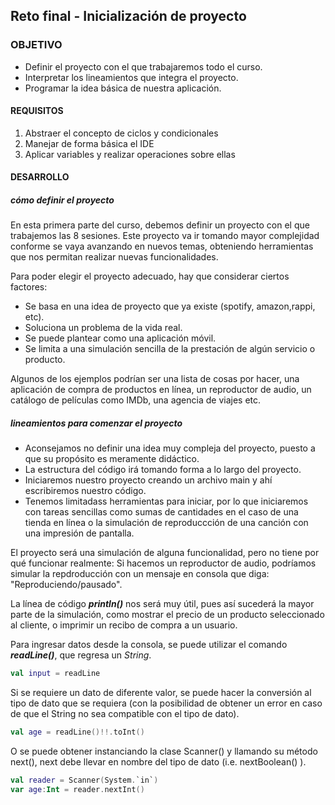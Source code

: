 ## Reto final - Inicialización de proyecto 

### OBJETIVO

- Definir el proyecto con el que trabajaremos todo el curso.
- Interpretar los lineamientos que integra el proyecto.
- Programar la idea básica de nuestra aplicación.

#### REQUISITOS

1. Abstraer el concepto de ciclos y condicionales
2. Manejar de forma básica el IDE 
3. Aplicar variables y realizar operaciones sobre ellas

#### DESARROLLO

##### cómo definir el proyecto

En esta primera parte del curso, debemos definir un proyecto con el que trabajemos las 8 sesiones. Este proyecto va ir tomando mayor complejidad conforme se vaya avanzando en nuevos temas, obteniendo herramientas que nos permitan realizar nuevas funcionalidades.

Para poder elegir el proyecto adecuado, hay que considerar ciertos factores:

* Se basa en una idea de proyecto que ya existe (spotify, amazon,rappi, etc).
* Soluciona un problema de la vida real.
* Se puede plantear como una aplicación móvil.
* Se limita a una simulación sencilla de la prestación de algún servicio o producto.


Algunos de los ejemplos podrían ser una lista de cosas por hacer, una aplicación de compra de productos en línea, un reproductor de audio, un catálogo de películas como IMDb, una agencia de viajes etc.

##### lineamientos para comenzar el proyecto

- Aconsejamos no definir una idea muy compleja del proyecto, puesto a que su propósito es meramente didáctico.
- La estructura del código irá tomando forma a lo largo del proyecto.
- Iniciaremos nuestro proyecto creando un archivo main y ahí escribiremos nuestro código.
- Tenemos limitadass herramientas para iniciar, por lo que iniciaremos con tareas sencillas como sumas de cantidades en el caso de una tienda en línea o la simulación de reproduccción de una canción con una impresión de pantalla.


El proyecto será una simulación de alguna funcionalidad, pero no tiene por qué funcionar realmente: Si hacemos un reproductor de audio, podríamos simular la repdroducción con un mensaje en consola que diga: "Reproduciendo/pausado".

La línea de código ***println()*** nos será muy útil, pues así sucederá la mayor parte de la simulación, como mostrar el precio de un producto seleccionado al cliente, o imprimir un recibo de compra a un usuario. 

Para ingresar datos desde la consola, se puede utilizar el comando ***readLine()***, que regresa un *String*.  

```kotlin
val input = readLine
```

Si se requiere un dato de diferente valor, se puede hacer la conversión al tipo de dato que se requiera (con la posibilidad de obtener un error en caso de que el String no sea compatible con el tipo de dato).

```kotlin
val age = readLine()!!.toInt()
```

O se puede obtener instanciando la clase Scanner() y llamando su método next(), next debe llevar en nombre del tipo de dato (i.e. nextBoolean() ).

```kotlin
val reader = Scanner(System.`in`)
var age:Int = reader.nextInt()
```




